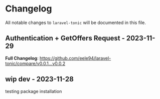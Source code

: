 # Changelog

All notable changes to `laravel-tonic` will be documented in this file.

## Authentication + GetOffers Request - 2023-11-29

**Full Changelog**: https://github.com/eele94/laravel-tonic/compare/v0.0.1...v0.0.2

## wip dev - 2023-11-28

testing package installation
